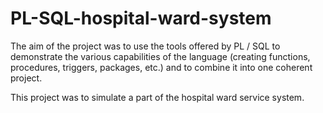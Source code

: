 # PL-SQL-hospital-ward-system

The aim of the project was to use the tools offered by PL / SQL to demonstrate the various capabilities of the language (creating functions, procedures, triggers, packages, etc.) and to combine it into one coherent project.

This project was to simulate a part of the hospital ward service system.

